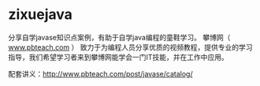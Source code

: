 # zixuejava
分享自学javase知识点案例，有助于自学java编程的童鞋学习。
攀博网（ www.pbteach.com ） 致力于为编程人员分享优质的视频教程，提供专业的学习指导，我们希望学习者来到攀博网能学会一门IT技能，并在工作中应用。

配套讲义：http://www.pbteach.com/post/javase/catalog/
